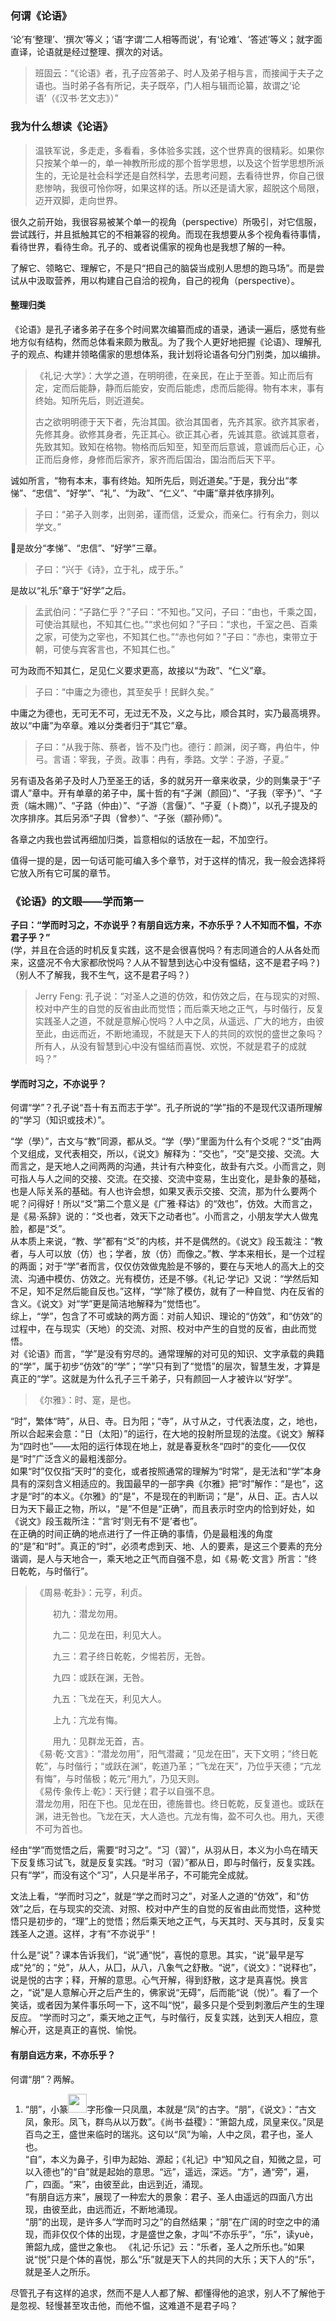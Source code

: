 
### 何谓《论语》
‘论’有‘整理’、‘撰次’等义；‘语’字谓‘二人相等而说’，有‘论难’、‘答述’等义；就字面直译，论语就是经过整理、撰次的对话。

> 班固云：“《论语》者，孔子应答弟子、时人及弟子相与言，而接闻于夫子之语也。当时弟子各有所记，夫子既卒，门人相与辑而论纂，故谓之‘论语’（《汉书·艺文志》）”

### 我为什么想读《论语》

> 温铁军说，多走走，多看看，多体验多实践，这个世界真的很精彩。如果你只按某个单一的，单一神教所形成的那个哲学思想，以及这个哲学思想所派生的，无论是社会科学还是自然科学，去思考问题，去看待世界，你自己很悲惨呐，我很可怜你呀，如果这样的话。所以还是请大家，超脱这个局限，迈开双脚，走向世界。   
<!-- >（说句不客气的话，因为我已经可以不客气了我60了，可以退休了。退休了就可以不客气了，退休之前总是需要客气点，因为你有很多事情要做。） -->

很久之前开始，我很容易被某个单一的视角（perspective）所吸引，对它信服，尝试践行，并且抵触其它的不相兼容的视角。而现在我想要从多个视角看待事情，看待世界，看待生命。孔子的、或者说儒家的视角也是我想了解的一种。

了解它、领略它、理解它，不是只“把自己的脑袋当成别人思想的跑马场”。而是尝试从中汲取营养，用以构建自己自洽的视角，自己的视角（perspective）。

#### 整理归类

《论语》是孔子诸多弟子在多个时间累次编纂而成的语录，通读一遍后，感觉有些地方似有结构，然而总体看来颇为散乱。为了我个人更好地把握《论语》、理解孔子的观点、构建并领略儒家的思想体系，我计划将论语各句分门别类，加以编排。

> 《礼记·大学》：大学之道，在明明德，在亲民，在止于至善。知止而后有定，定而后能静，静而后能安，安而后能虑，虑而后能得。物有本末，事有终始。知所先后，则近道矣。
> 
> 古之欲明明德于天下者，先治其国。欲治其国者，先齐其家。欲齐其家者，先修其身。欲修其身者，先正其心。欲正其心者，先诚其意。欲诚其意者，先致其知。致知在格物。物格而后知至，知至而后意诚，意诚而后心正，心正而后身修，身修而后家齐，家齐而后国治，国治而后天下平。

诚如所言，“物有本末，事有终始。知所先后，则近道矣。”于是，我分出“孝悌”、“忠信”、“好学”、“礼”、“为政”、“仁义”、“中庸”章并依序排列。
> 子曰：“弟子入则孝，出则弟，谨而信，泛爱众，而亲仁。行有余力，则以学文。”

是故分“孝悌”、“忠信”、“好学”三章。

> 子曰：“兴于《诗》，立于礼，成于乐。”   

是故以“礼乐”章于“好学”之后。

> 孟武伯问：“子路仁乎？”子曰：“不知也。”又问，子曰：“由也，千乘之国，可使治其赋也，不知其仁也。”“求也何如？”子曰：“求也，千室之邑、百乘之家，可使为之宰也，不知其仁也。”“赤也何如？”子曰：“赤也，束带立于朝，可使与宾客言也，不知其仁也。”

可为政而不知其仁，足见仁义要求更高，故接以“为政”、“仁义”章。

> 子曰：“中庸之为德也，其至矣乎！民鲜久矣。”

中庸之为德也，无可无不可，无过无不及，义之与比，顺合其时，实乃最高境界。故以“中庸”为卒章。难以分类者归于“其它”章。

> 子曰：“从我于陈、蔡者，皆不及门也。德行：颜渊，闵子骞，冉伯牛，仲弓。言语：宰我，子贡。政事：冉有，季路。文学：子游，子夏。”

另有语及各弟子及时人乃至圣王的话，多的就另开一章来收录，少的则集录于“子谓人”章中。开有单章的弟子中，属十哲的有“子渊（颜回）”、“子我（宰予）”、“子贡（端木赐）”、“子路（仲由）”、“子游（言偃）”、“子夏（卜商）”，以孔子提及的次序排序。其后另添“子舆（曾参）”、“子张（颛孙师）”。

各章之内我也尝试再细加归类，旨意相似的话放在一起，不加空行。

值得一提的是，因一句话可能可编入多个章节，对于这样的情况，我一般会选择将它放入所有它可属的章节。

### 《论语》的文眼——学而第一

**子曰：“学而时习之，不亦说乎？有朋自远方来，不亦乐乎？人不知而不愠，不亦君子乎？”**    
(学，并且在合适的时机反复实践，这不是会很喜悦吗？有志同道合的人从各处而来，这盛况不令大家都欣悦吗？人从不智慧到达心中没有愠结，这不是君子吗？)（别人不了解我，我不生气，这不是君子吗？）
> Jerry Feng: 孔子说：“对圣人之道的仿效，和仿效之后，在与现实的对照、校对中产生的自觉的反省由此而觉悟；而后乘天地之正气，与时偕行，反复实践圣人之道，不就是意解心悦吗？人中之凤，从遥远、广大的地方，由彼至此，由远而近，不断地涌现，不就是天下人的共同的欢悦的盛世之象吗？所有人，从没有智慧到心中没有愠结而喜悦、欢悦，不就是君子的成就吗？”

#### 学而时习之，不亦说乎？

何谓“学”？孔子说“吾十有五而志于学”。孔子所说的“学”指的不是现代汉语所理解的“学习（知识或技术）”。

“学（學）”，古文与“教”同源，都从爻。“学（學）”里面为什么有个爻呢？“爻”由两个叉组成，叉代表相交，所以，《说文》解释为：“交也”，“交”是交接、交流。大而言之，是天地人之间两两的沟通，共计有六种变化，故卦有六爻。小而言之，则可指人与人之间的交接、交流。在交接、交流中变易，生出变化，是卦象的基础，也是人际关系的基础。有人也许会想，如果叉表示交接、交流，那为什么要两个呢？问得好！所以“爻”第二个意义是《广雅·释诂》的“效也”，仿效。大而言之，是《易·系辞》说的：“爻也者，效天下之动者也”。小而言之，小朋友学大人做鬼脸，都是“爻”。   
从本质上来说，“教、学”都有“爻”的内核，并不是偶然的。《说文》段玉裁注：“教者，与人可以放（仿）也；学者，放（仿）而像之。”教、学本来相长，是一个过程的两面；对于“学”者而言，仅仅仿效做鬼脸是不够的，要在与天地人的高大上的交流、沟通中模仿、仿效之。光有模仿，还是不够。《礼记·学记》又说：“学然后知不足，知不足然后能自反也。”这样，“学”除了模仿，就有了一种自觉、内在反省的含义。《说文》对“学”更是简洁地解释为“觉悟也”。   
综上，“学”，包含了不可或缺的两方面：对前人知识、理论的“仿效”，和“仿效”的过程中，在与现实（天地）的交流、对照、校对中产生的自觉的反省，由此而觉悟。   
对《论语》而言，“学”是没有穷尽的。通常理解的对可见的知识、文字承载的典籍的“学”，属于初步“仿效”的“学”；“学”只有到了“觉悟”的层次，智慧生发，才算是真正的“学”。这就是为什么孔子三千弟子，只有颜回一人才被许以“好学”。   

> 《尔雅》：时、寔，是也。

“时”，繁体“時”，从日、寺。日为阳；“寺”，从寸从之，寸代表法度，之，地也，所以合起来会意：“日（太阳）”的运行，在大地的投射所显现的法度。《说文》解释为“四时也”——太阳的运行体现在地上，就是春夏秋冬“四时”的变化——仅仅是“时”广泛含义的最粗浅部分。   
如果“时”仅仅指“天时”的变化，或者按照通常的理解为“时常”，是无法和“学”本身具有的深刻含义相适应的。我国最早的一部字典《尔雅》把“时”解作：“是也”，这才是“时”的本义。《尔雅》的“是”，不是现在的判断词；“是”，从日、正。古人以日为天下最正之物，所以，“是”不但是“正确”，而且表示时空内的恰到好处，如《说文》段玉裁所注：“言‘时’则无有不‘是’者也”。   
在正确的时间正确的地点进行了一件正确的事情，仍是最粗浅的角度的“是”和“时”。真正的“时”，必须考虑到天、地、人的要素，是这三个要素的充分谐调，是人与天地合一，乘天地之正气而自强不息，如《易·乾·文言》所言：“终日乾乾，与时偕行”。   
> 《周易·乾卦》：元亨，利贞。
>
>　　初九：潜龙勿用。
>
>　　九二：见龙在田，利见大人。
>
>　　九三：君子终日乾乾，夕惕若厉，无咎。
>
>　　九四：或跃在渊，无咎。
>
>　　九五：飞龙在天，利见大人。
>
>　　上九：亢龙有悔。
>
>　　用九：见群龙无首，吉。    
> 《易·乾·文言》：“潜龙勿用”，阳气潜藏；“见龙在田”，天下文明；“终日乾乾”，与时偕行；“或跃在渊”，乾道乃革；“飞龙在天”，乃位乎天德；“亢龙有悔”，与时偕极；乾元“用九”，乃见天则。   
> 《易传·象传上·乾》：天行健；君子以自强不息。   
> 潜龙勿用，阳在下也。见龙在田，德施普也。终日乾乾，反复道也。或跃在渊，进无咎也。飞龙在天，大人造也。亢龙有悔，盈不可久也。用九，天德不可为首也。

经由“学”而觉悟之后，需要“时习之”。“习（習）”，从羽从日，本义为小鸟在晴天下反复练习试飞，就是反复实践。“时习（習）”都从日，即与时偕行，反复实践。只有“学”，而没有这个“习”，人只是半吊子，不可能完全成就。

文法上看，“学而时习之”，就是“学之而时习之”，对圣人之道的“仿效”，和“仿效”之后，在与现实的交流、对照、校对中产生的自觉的反省由此而觉悟，这种觉悟只是初步的，“理”上的觉悟；然后乘天地之正气，与天其时、天与其时，反复实践圣人之道。这样，才有“不亦说乎”！

什么是“说”？课本告诉我们，“说”通“悦”，喜悦的意思。其实，“说”最早是写成“兑”的；“兑”，从人，从囗，从八，八象气之舒散。“说”，《说文》：“说释也”，说是悦的古字；释，开解的意思。心气开解，得到舒散，这才是真喜悦。换言之，“说”是人意解心开之后产生的，佛家说“无碍”，后而能“说（悦）”。看了一个笑话，或者因为某件事乐呵一下，这不叫“悦”，最多只是个受到刺激后产生的生理反应。
“学而时习之”，乘天地之正气，与时偕行，反复实践，达到天人相应，意解心开，这是真正的喜悦、愉悦。

<!-- “习”则指的是实践。在学习的同时，而有机会实践它，这样难道不快乐吗？成人成家，乃至有所成就，这一路上都是实践所学的机会。不只乘风破浪之时，途遇艰难困苦，也正是践行所学的时机，“士穷乃见节义”。 -->

#### 有朋自远方来，不亦乐乎？

何谓“朋”？两解。
1. “朋”，小篆<img src="./论语/Images/朋（小篆）.jpg" width="30" height="30"/>字形像一只凤凰，本就是“凤”的古字。“朋”，《说文》：“古文凤，象形。凤飞，群鸟从以万数”。《尚书·益稷》：“箫韶九成，凤皇来仪。”凤是百鸟之王，盛世来临时的瑞兆。这句以“凤”为喻，人中之凤，君子也，圣人也。      
“自”，本义为鼻子，引申为起始、源起；《礼记》中“知风之自，知微之显，可以入德也”的“自”就是起始的意思。“远”，遥远，深远。“方”，通“旁”，遍，广，四面。“来”，由彼至此，由远到近，涌现。   
“有朋自远方来”，展现了一种宏大的景象：君子、圣人由遥远的四面八方出现，由彼至此，由远而近，不断地涌现。   
“朋”的出现，是许多人“学而时习之”的自然结果；“朋”在广阔的时空之中的涌现，而非仅仅个体的出现，才是盛世之象，才叫“不亦乐乎”，“乐”，读yuè，箫韶九成，盛世之象也。
《礼记·乐记》云：“乐者，圣人之所乐也。”如果说“悦”只是个体的喜悦，那么“乐”就是天下人的共同的大乐；天下人的“乐”，就是圣人之所乐。

<!-- 何谓朋？君子以朋友讲习。——《易·兑》。孔颖达疏：“同门曰朋，同志曰友。” 孔子虽然“斥乎齐，逐乎宋、卫，困於陈蔡之间”，这样遭受困境，但却有门人弟子追随他，志同道合的“朋”从各处汇聚，一起“学”、“习”，这难道不快乐吗？   -->

尽管孔子有这样的追求，然而不是人人都了解、都懂得他的追求，别人不了解他于是忽视、轻慢甚至攻击他，而他不愠，这难道不是君子吗？
